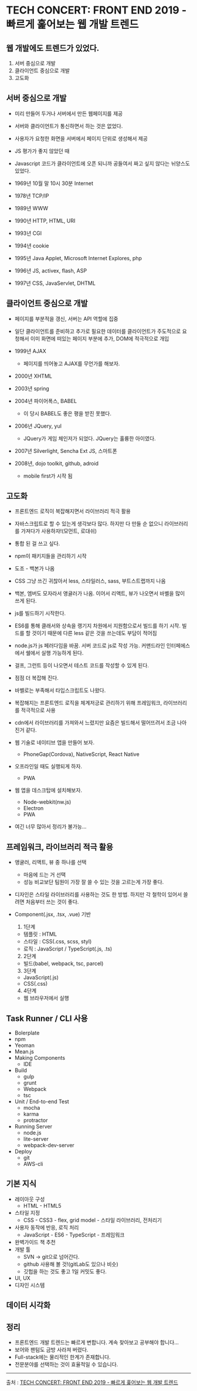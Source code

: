 # TECH CONCERT: FRONT END 2019 - 빠르게 훑어보는 웹 개발 트렌드

## 웹 개발에도 트렌드가 있었다.

1. 서버 중심으로 개발
2. 클라이언트 중심으로 개발
3. 고도화

## 서버 중심으로 개발

- 미리 만들어 두거나 서버에서 만든 웹페이지를 제공
- 서버와 클라이언트가 통신하면서 하는 것은 없었다.
- 사용자가 요청한 화면을 서버에서 페이지 단위로 생성해서 제공
- JS 평가가 좋지 않았던 때
- Javascript 코드가 클라이언트에 오픈 되니까 공들여서 짜고 싶지 않다는 뉘양스도 있었다.

- 1969년 10월 말 10시 30분 Internet
- 1978년 TCP/IP
- 1989년 WWW
- 1990년 HTTP, HTML, URI
- 1993년 CGI
- 1994년 cookie
- 1995년 Java Applet, Microsoft Internet Explores, php
- 1996년 JS, activex, flash, ASP
- 1997년 CSS, JavaServlet, DHTML

## 클라이언트 중심으로 개발

- 페이지를 부분적을 갱신, 서버는 API 역할에 집중
- 일단 클라이언트를 준비하고 추가로 필요한 데이터를 클라이언트가 주도적으로 요청해서 이미 화면에 떠있는 페이지 부분에 추가, DOM에 적극적으로 개입

- 1999년 AJAX
  - 페이지를 띄어놓고 AJAX를 무언가를 해보자.
- 2000년 XHTML
- 2003년 spring
- 2004년 파이어폭스, BABEL
  - 이 당시 BABEL도 좋은 평을 받진 못했다.
- 2006년 JQuery, yul
  - JQuery가 게임 체인저가 되었다. JQuery는 훌륭한 아이였다.
- 2007년 Silverlight, Sencha Ext JS, 스마트폰
- 2008년, dojo toolkit, github, adroid
  - mobile first가 시작 됨

## 고도화

- 프론트엔드 로직이 복잡해지면서 라이브러리 적극 활용
- 자바스크립트로 할 수 있는게 생각보다 많다. 하지만 다 만들 순 없으니 라이브러리를 가져다가 사용하자!(모먼트, 로대쉬)
- 통합 된 걸 쓰고 싶다.
- npm이 패키지들을 관리하기 시작
- 도조 - 백본가 나옴
- CSS 그냥 쓰긴 귀찮아서 less, 스타일러스, sass, 부트스트랩까지 나옴
- 백본, 엠버도 모자라서 앵귤러가 나옴. 이어서 리액트, 뷰가 나오면서 바벨을 많이 쓰게 된다.
- js를 빌드하기 시작한다.
- ES6를 통해 클래서와 상속을 랭기지 차원에서 지원함으로서 빌드를 하기 시작. 빌드를 할 것이기 때문에 다른 less 같은 것을 쓰는데도 부담이 적어짐
- node.js가 js 페러다임을 바꿈. 서버 코드로 js로 작성 가능. 커맨드라인 인터페에스에서 쉘에서 실행 가능하게 된다.
- 걸프, 그런트 등이 나오면서 테스트 코드를 작성할 수 있게 된다.
- 점점 더 복잡해 진다.
- 바벨로는 부족해서 타입스크립트도 나왔다.
- 복잡해지는 프론트엔드 로직을 체계저긍로 관리하기 위해 프레임워크, 라이브러리를 적극적으로 사용
- cdn에서 라이브러리를 가져와서 느렸지만 요즘은 빌드해서 떨어뜨려서 조금 나아진거 같다.
- 웹 기술로 네이티브 앱을 만들어 보자.
  - PhoneGap(Cordova), NativeScript, React Native
- 오프라인일 때도 실행되게 하자.
  - PWA
- 웹 앱을 데스크탑에 설치해보자.
  - Node-webkit(nw.js)
  - Electron
  - PWA

- 여긴 너무 많아서 정리가 불가능...

## 프레임워크, 라이브러리 적극 활용
- 앵귤러, 리액트, 뷰 중 하나를 선택
  - 마음에 드는 거 선택
  - 성능 비교보단 팀원이 가장 잘 쓸 수 있는 것을 고르는게 가장 좋다.
- 디자인은 스타일 라이브러리를 사용하는 것도 한 방법. 하지만 각 철학이 있어서 쓸려면 처음부터 쓰는 것이 좋다.
- Component(.jsx, .tsx, .vue) 기반
  1. 1단계
  - 템플릿 : HTML
  - 스타일 : CSS(.css, scss, styl)
  - 로직 : JavaScript / TypeScript(.js, .ts)

  2. 2단계
  - 빌드(babel, webpack, tsc, parcel)

  3. 3단계
  - JavaScript(.js)
  - CSS(.css)

  4. 4단계
  - 웹 브라우저에서 실행

## Task Runner / CLI 사용
-  Bolerplate
  - npm
  - Yeoman
  - Mean.js
- Making Components
  - IDE
- Build
  - gulp
  - grunt
  - Webpack
  - tsc
- Unit / End-to-end Test
  - mocha
  - karma
  - protractor
- Running Server
  - node.js
  - lite-server
  - webpack-dev-server
- Deploy
  - git
  - AWS-cli

## 기본 지식
- 레이아웃 구성
  - HTML - HTML5
- 스타일 지정
  - CSS - CSS3 - flex, grid model - 스타일 라이브러리, 전처리기
- 사용자 동작에 반응, 로직 처리
  - JavaScript - ES6 - TypeScript - 프레임워크
- 완벽가이드 책 추천
- 개발 툴
  - SVN -> git으로 넘어간다.
  - github 사용해 볼 것!(gitLab도 있으나 비슷)
  - 깃헙을 하는 것도 좋고 1일 커밋도 좋다.
- UI, UX
- 디자인 시스템
  
## 데이터 시각화

## 정리
- 프론트엔드 개발 트렌드는 빠르게 변합니다. 계속 찾아보고 공부해야 합니다...
- 보어와 팬텀도 금방 사라져 버렸다.
- Full-stack에는 물리적인 한계가 존재합니다.
- 전문분야를 선택하는 것이 효율적일 수 있습니다.

---

출처 : [TECH CONCERT: FRONT END 2019 - 빠르게 훑어보는 웹 개발 트렌드
](https://www.youtube.com/watch?v=BXOH9b177ho&fbclid=IwAR3sL-YX5dUwp-jow-A7cazO5r7R9QJjJeyJmKGfg5o1bTY-0TGvw0Rj7-U)